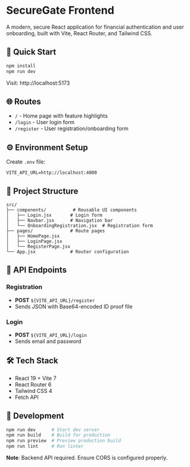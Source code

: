 # SecureGate Frontend

A modern, secure React application for financial authentication and user onboarding, built with Vite, React Router, and Tailwind CSS.

## 🚀 Quick Start

```bash
npm install
npm run dev
```

Visit: http://localhost:5173

## 🌐 Routes

- `/` - Home page with feature highlights
- `/login` - User login form
- `/register` - User registration/onboarding form

## ⚙️ Environment Setup

Create `.env` file:
```env
VITE_API_URL=http://localhost:4000
```

## 📁 Project Structure

```
src/
├── components/          # Reusable UI components
│   ├── Login.jsx       # Login form
│   ├── Navbar.jsx      # Navigation bar
│   └── OnboardingRegistration.jsx  # Registration form
├── pages/              # Route pages
│   ├── HomePage.jsx
│   ├── LoginPage.jsx
│   └── RegisterPage.jsx
└── App.jsx             # Router configuration
```

## 🔌 API Endpoints

### Registration
- **POST** `${VITE_API_URL}/register`
- Sends JSON with Base64-encoded ID proof file

### Login
- **POST** `${VITE_API_URL}/login`
- Sends email and password

## 🛠️ Tech Stack

- React 19 + Vite 7
- React Router 6
- Tailwind CSS 4
- Fetch API

## 📝 Development

```bash
npm run dev      # Start dev server
npm run build    # Build for production
npm run preview  # Preview production build
npm run lint     # Run linter
```

**Note**: Backend API required. Ensure CORS is configured properly.
